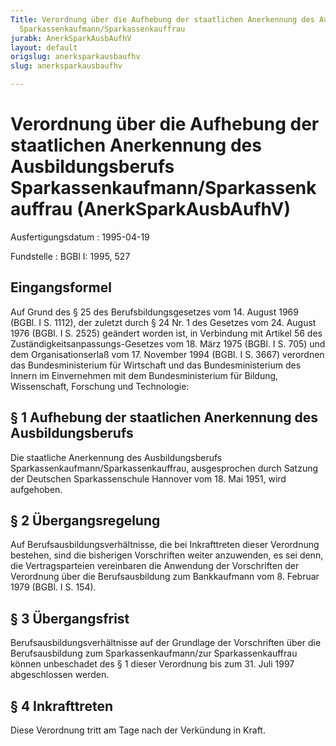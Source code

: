 ```yaml
---
Title: Verordnung über die Aufhebung der staatlichen Anerkennung des Ausbildungsberufs
  Sparkassenkaufmann/Sparkassenkauffrau
jurabk: AnerkSparkAusbAufhV
layout: default
origslug: anerksparkausbaufhv
slug: anerksparkausbaufhv

---
```


# Verordnung über die Aufhebung der staatlichen Anerkennung des Ausbildungsberufs Sparkassenkaufmann/Sparkassenkauffrau (AnerkSparkAusbAufhV)

Ausfertigungsdatum
:   1995-04-19

Fundstelle
:   BGBl I: 1995, 527



## Eingangsformel

Auf Grund des § 25 des Berufsbildungsgesetzes vom 14. August 1969 (BGBl. I S. 1112), der zuletzt durch § 24 Nr. 1 des Gesetzes vom 24. August 1976 (BGBl. I S. 2525) geändert worden ist, in Verbindung mit Artikel 56 des Zuständigkeitsanpassungs-Gesetzes vom 18. März 1975 (BGBl. I S. 705) und dem Organisationserlaß vom 17. November 1994 (BGBl. I S. 3667) verordnen das Bundesministerium für Wirtschaft und das Bundesministerium des Innern im Einvernehmen mit dem Bundesministerium für Bildung, Wissenschaft, Forschung und Technologie:


## § 1 Aufhebung der staatlichen Anerkennung des Ausbildungsberufs

Die staatliche Anerkennung des Ausbildungsberufs Sparkassenkaufmann/Sparkassenkauffrau, ausgesprochen durch Satzung der Deutschen Sparkassenschule Hannover vom 18. Mai 1951, wird aufgehoben.


## § 2 Übergangsregelung

Auf Berufsausbildungsverhältnisse, die bei Inkrafttreten dieser Verordnung bestehen, sind die bisherigen Vorschriften weiter anzuwenden, es sei denn, die Vertragsparteien vereinbaren die Anwendung der Vorschriften der Verordnung über die Berufsausbildung zum Bankkaufmann vom 8. Februar 1979 (BGBl. I S. 154).


## § 3 Übergangsfrist

Berufsausbildungsverhältnisse auf der Grundlage der Vorschriften über die Berufsausbildung zum Sparkassenkaufmann/zur Sparkassenkauffrau können unbeschadet des § 1 dieser Verordnung bis zum 31. Juli 1997 abgeschlossen werden.


## § 4 Inkrafttreten

Diese Verordnung tritt am Tage nach der Verkündung in Kraft.

